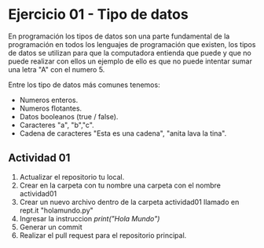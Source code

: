 
# Ejercicio 01 - Tipo de datos

En programación los tipos de datos son una parte fundamental de la programación en todos los lenguajes de programación que existen, los tipos de datos se utilizan para que la computadora entienda que puede y que no puede realizar con ellos un ejemplo de ello es que no puede intentar sumar una letra "A" con el numero 5. 

Entre los tipo de datos más comunes tenemos: 
-  Numeros enteros.
-  Numeros flotantes.
-  Datos booleanos (true / false).
-  Caracteres "a", "b","c".
-  Cadena de caracteres "Esta es una cadena", "anita lava la tina".

## Actividad 01

1. Actualizar el repositorio tu local. 
2. Crear en la carpeta con tu nombre una carpeta con el nombre actividad01
3. Crear un nuevo archivo dentro de la carpeta actividad01 llamado en rept.it "holamundo.py"
4. Ingresar la instruccion *print("Hola Mundo")* 
5. Generar un commit
6. Realizar el pull request para el repositorio principal. 